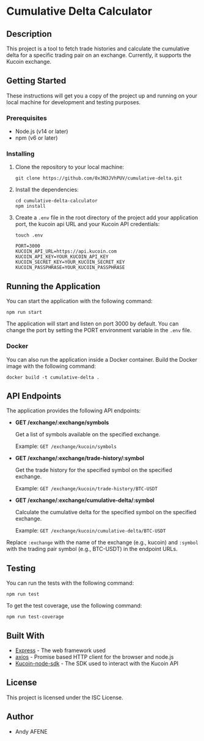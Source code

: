 # Cumulative Delta Calculator

## Description

This project is a tool to fetch trade histories and calculate the cumulative delta for a specific trading pair on an exchange. Currently, it supports the Kucoin exchange.

## Getting Started

These instructions will get you a copy of the project up and running on your local machine for development and testing purposes.

### Prerequisites

- Node.js (v14 or later)
- npm (v6 or later)

### Installing

1. Clone the repository to your local machine:
   ```
   git clone https://github.com/0x3N3JVhPUV/cumulative-delta.git
   ```
   
2. Install the dependencies:
   ```
   cd cumulative-delta-calculator
   npm install
   ```
   
3. Create a `.env` file in the root directory of the project add your application port, the kucoin api URL and your Kucoin API credentials:
   ```
   touch .env

   PORT=3000
   KUCOIN_API_URL=https://api.kucoin.com
   KUCOIN_API_KEY=YOUR_KUCOIN_API_KEY
   KUCOIN_SECRET_KEY=YOUR_KUCOIN_SECRET_KEY
   KUCOIN_PASSPHRASE=YOUR_KUCOIN_PASSPHRASE   

   ```

## Running the Application

You can start the application with the following command:
```
npm run start
```

The application will start and listen on port 3000 by default. You can change the port by setting the PORT environment variable in the `.env` file.

### Docker

You can also run the application inside a Docker container. Build the Docker image with the following command:
```
docker build -t cumulative-delta .
```

## API Endpoints

The application provides the following API endpoints:

- **GET /exchange/:exchange/symbols**

  Get a list of symbols available on the specified exchange.

  Example: `GET /exchange/kucoin/symbols`

- **GET /exchange/:exchange/trade-history/:symbol**

  Get the trade history for the specified symbol on the specified exchange.

  Example: `GET /exchange/kucoin/trade-history/BTC-USDT`

- **GET /exchange/:exchange/cumulative-delta/:symbol**

  Calculate the cumulative delta for the specified symbol on the specified exchange.

  Example: `GET /exchange/kucoin/cumulative-delta/BTC-USDT`

Replace `:exchange` with the name of the exchange (e.g., kucoin) and `:symbol` with the trading pair symbol (e.g., BTC-USDT) in the endpoint URLs.

## Testing

You can run the tests with the following command:
```
npm run test
```
To get the test coverage, use the following command:
````
npm run test-coverage
````

## Built With

- [Express](https://expressjs.com/) - The web framework used
- [axios](https://axios-http.com/) - Promise based HTTP client for the browser and node.js
- [Kucoin-node-sdk](https://github.com/Kucoin/kucoin-node-sdk) - The SDK used to interact with the Kucoin API

## License

This project is licensed under the ISC License.

## Author

- Andy AFENE